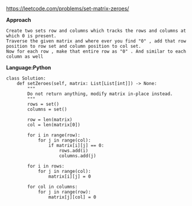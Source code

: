 https://leetcode.com/problems/set-matrix-zeroes/

**Approach**
    
    Create two sets row and columns which tracks the rows and columns at which 0 is present.
    Traverse the given matrix and where ever you find "0" , add that row position to row set and column position to col set.
    Now for each row , make that entire row as "0" . And similar to each column as well

**Language:Python** 

    class Solution:
        def setZeroes(self, matrix: List[List[int]]) -> None:
            """
            Do not return anything, modify matrix in-place instead.
            """
            rows = set()
            columns = set()

            row = len(matrix)
            col = len(matrix[0])

            for i in range(row):
                for j in range(col):
                    if matrix[i][j] == 0:
                        rows.add(i)
                        columns.add(j)

            for i in rows:
                for j in range(col):
                    matrix[i][j] = 0

            for col in columns:
                for j in range(row):
                    matrix[j][col] = 0
                
                
                
